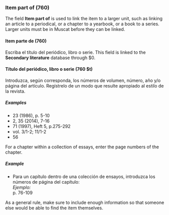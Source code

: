 ### Item part of (760)

The field **Item part of** is used to link the item to a larger unit, such as linking an article to a periodical, or a chapter to a yearbook, or a book to a series. Larger units must be in Muscat before they can be linked.

#### Item parte de (760)

Escriba el título del periódico, libro o serie. This field is linked to the **Secondary literature** database through $0.

#### Título del periódico, libro o serie (760 $t)

Introduzca, según corresponda, los números de volumen, número, año y/o página del artículo. Regístrelo de un modo que resulte apropiado al estilo de la revista.

##### Examples

- 23 (1986), p. 5-10
- 2, 35 (2014), 7-16
- 71 (1997), Heft 5, p.275-292
- vol. 3/1-2; 11/1-2
- 56

For a chapter within a collection of essays, enter the page numbers of the chapter.

##### Example

- Para un capítulo dentro de una colección de ensayos, introduzca los números de página del capítulo:  
  _Ejemplo:_  
  p. 76-109

As a general rule, make sure to include enough information so that someone else would be able to find the item themselves.
